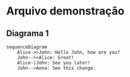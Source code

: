 # Arquivo demonstração

## Diagrama 1

```mermaid
sequenceDiagram
    Alice->>John: Hello John, how are you?
    John-->>Alice: Great!
    Alice-)John: See you later!
    John-->Anna: See this change.
```
